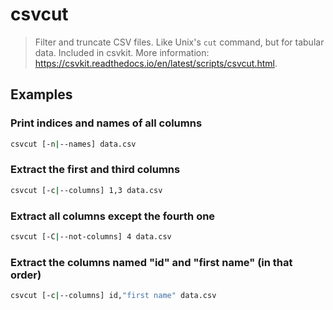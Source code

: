# csvcut

> Filter and truncate CSV files. Like Unix's `cut` command, but for tabular data. Included in csvkit. More information: <https://csvkit.readthedocs.io/en/latest/scripts/csvcut.html>.

## Examples

### Print indices and names of all columns

```bash
csvcut [-n|--names] data.csv
```

### Extract the first and third columns

```bash
csvcut [-c|--columns] 1,3 data.csv
```

### Extract all columns except the fourth one

```bash
csvcut [-C|--not-columns] 4 data.csv
```

### Extract the columns named "id" and "first name" (in that order)

```bash
csvcut [-c|--columns] id,"first name" data.csv
```
